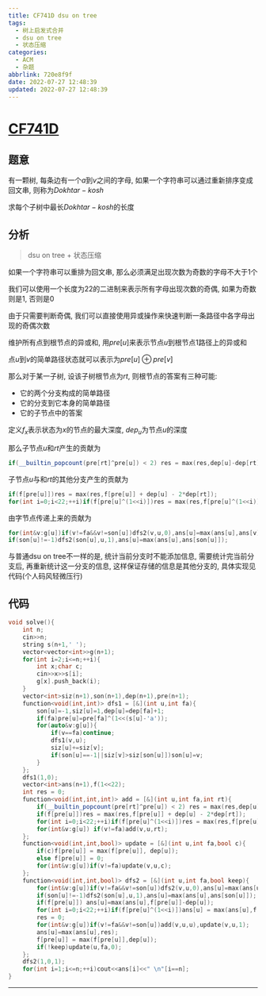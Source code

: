```yaml
---
title: CF741D dsu on tree
tags:
  - 树上启发式合并
  - dsu on tree
  - 状态压缩
categories:
  - ACM
  - 杂题
abbrlink: 720e8f9f
date: 2022-07-27 12:48:39
updated: 2022-07-27 12:48:39
---
```


<!-- more -->

# [CF741D](https://codeforces.com/contest/741/problem/D)

## 题意

有一颗树, 每条边有一个$a$到$v$之间的字母, 如果一个字符串可以通过重新排序变成回文串, 则称为$Dokhtar-kosh$

求每个子树中最长$Dokhtar-kosh$的长度

## 分析

> dsu on tree + 状态压缩

如果一个字符串可以重排为回文串, 那么必须满足出现次数为奇数的字母不大于$1$个

我们可以使用一个长度为$22$的二进制来表示所有字母出现次数的奇偶, 如果为奇数则是$1$, 否则是$0$

由于只需要判断奇偶, 我们可以直接使用异或操作来快速判断一条路径中各字母出现的奇偶次数

维护所有点到根节点的异或和, 用$pre[u]$来表示节点$u$到根节点$1$路径上的异或和

点$u$到$v$的简单路径状态就可以表示为$pre[u]\oplus pre[v]$

那么对于某一子树, 设该子树根节点为$rt$, 则根节点的答案有三种可能:

- 它的两个分支构成的简单路径
- 它的分支到它本身的简单路径
- 它的子节点中的答案

定义$f_x$表示状态为$x$的节点的最大深度, $dep_u$为节点$u$的深度

那么子节点$u$和$rt$产生的贡献为

``` cpp
if(__builtin_popcount(pre[rt]^pre[u]) < 2) res = max(res,dep[u]-dep[rt]);
```

子节点$u$与和$rt$的其他分支产生的贡献为

``` cpp
if(f[pre[u]])res = max(res,f[pre[u]] + dep[u] - 2*dep[rt]);
for(int i=0;i<22;++i)if(f[pre[u]^(1<<i)])res = max(res,f[pre[u]^(1<<i)]+dep[u]-2*dep[rt]);
```

由字节点传递上来的贡献为

``` cpp
for(int&v:g[u])if(v!=fa&&v!=son[u])dfs2(v,u,0),ans[u]=max(ans[u],ans[v]);
if(son[u]!=-1)dfs2(son[u],u,1),ans[u]=max(ans[u],ans[son[u]]);
```

与普通dsu on tree不一样的是, 统计当前分支时不能添加信息, 需要统计完当前分支后, 再重新统计这一分支的信息, 这样保证存储的信息是其他分支的, 具体实现见代码(个人码风轻微压行)

## 代码

``` cpp
void solve(){
    int n;
    cin>>n;
    string s(n+1,' ');
    vector<vector<int>>g(n+1);
    for(int i=2;i<=n;++i){
        int x;char c;
        cin>>x>>s[i];
        g[x].push_back(i);
    }
    vector<int>siz(n+1),son(n+1),dep(n+1),pre(n+1);
    function<void(int,int)> dfs1 = [&](int u,int fa){
        son[u]=-1,siz[u]=1,dep[u]=dep[fa]+1;
        if(fa)pre[u]=pre[fa]^(1<<(s[u]-'a'));
        for(auto&v:g[u]){
            if(v==fa)continue;
            dfs1(v,u);
            siz[u]+=siz[v];
            if(son[u]==-1||siz[v]>siz[son[u]])son[u]=v;
        }
    };
    dfs1(1,0);
    vector<int>ans(n+1),f(1<<22);
    int res = 0;
    function<void(int,int,int)> add = [&](int u,int fa,int rt){
        if(__builtin_popcount(pre[rt]^pre[u]) < 2) res = max(res,dep[u]-dep[rt]);
        if(f[pre[u]])res = max(res,f[pre[u]] + dep[u] - 2*dep[rt]);
        for(int i=0;i<22;++i)if(f[pre[u]^(1<<i)])res = max(res,f[pre[u]^(1<<i)]+dep[u]-2*dep[rt]);
        for(int&v:g[u]) if(v!=fa)add(v,u,rt);
    };
    function<void(int,int,bool)> update = [&](int u,int fa,bool c){
        if(c)f[pre[u]] = max(f[pre[u]], dep[u]);
        else f[pre[u]] = 0;
        for(int&v:g[u])if(v!=fa)update(v,u,c);
    };
    function<void(int,int,bool)> dfs2 = [&](int u,int fa,bool keep){
        for(int&v:g[u])if(v!=fa&&v!=son[u])dfs2(v,u,0),ans[u]=max(ans[u],ans[v]);
        if(son[u]!=-1)dfs2(son[u],u,1),ans[u]=max(ans[u],ans[son[u]]);
        if(f[pre[u]]) ans[u]=max(ans[u],f[pre[u]]-dep[u]);
        for(int i=0;i<22;++i)if(f[pre[u]^(1<<i)])ans[u] = max(ans[u],f[pre[u]^(1<<i)]-dep[u]);
        res = 0;
        for(int&v:g[u])if(v!=fa&&v!=son[u])add(v,u,u),update(v,u,1);
        ans[u]=max(ans[u],res);
        f[pre[u]] = max(f[pre[u]],dep[u]);
        if(!keep)update(u,fa,0);
    };
    dfs2(1,0,1);
    for(int i=1;i<=n;++i)cout<<ans[i]<<" \n"[i==n];
}
```





---



<!-- Q.E.D. -->
